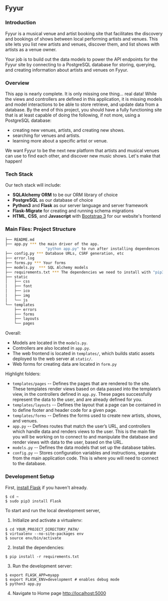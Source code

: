 Fyyur
-----

### Introduction

Fyyur is a musical venue and artist booking site that facilitates the discovery and bookings of shows between local performing artists and venues. This site lets you list new artists and venues, discover them, and list shows with artists as a venue owner.

Your job is to build out the data models to power the API endpoints for the Fyyur site by connecting to a PostgreSQL database for storing, querying, and creating information about artists and venues on Fyyur.

### Overview

This app is nearly complete. It is only missing one thing… real data! While the views and controllers are defined in this application, it is missing models and model interactions to be able to store retrieve, and update data from a database. By the end of this project, you should have a fully functioning site that is at least capable of doing the following, if not more, using a PostgreSQL database:

* creating new venues, artists, and creating new shows.
* searching for venues and artists.
* learning more about a specific artist or venue.

We want Fyyur to be the next new platform that artists and musical venues can use to find each other, and discover new music shows. Let's make that happen!

### Tech Stack

Our tech stack will include:

* **SQLAlchemy ORM** to be our ORM library of choice
* **PostgreSQL** as our database of choice
* **Python3** and **Flask** as our server language and server framework
* **Flask-Migrate** for creating and running schema migrations
* **HTML**, **CSS**, and **Javascript** with [Bootstrap 3](https://getbootstrap.com/docs/3.4/customize/) for our website's frontend

### Main Files: Project Structure

  ```sh
  ├── README.md
  ├── app.py *** the main driver of the app.
                    "python app.py" to run after installing dependences
  ├── config.py *** Database URLs, CSRF generation, etc
  ├── error.log
  ├── forms.py *** Your forms
  ├── models.py  *** SQL Alchemy models
  ├── requirements.txt *** The dependencies we need to install with "pip3 install -r requirements.txt"
  ├── static
  │   ├── css 
  │   ├── font
  │   ├── ico
  │   ├── img
  │   └── js
  └── templates
      ├── errors
      ├── forms
      ├── layouts
      └── pages
  ```

Overall:
* Models are located in the `models.py`.
* Controllers are also located in `app.py`.
* The web frontend is located in `templates/`, which builds static assets deployed to the web server at `static/`.
* Web forms for creating data are located in `form.py`


Highlight folders:
* `templates/pages` -- Defines the pages that are rendered to the site. These templates render views based on data passed into the template’s view, in the controllers defined in `app.py`. These pages successfully represent the data to the user, and are already defined for you.
* `templates/layouts` -- Defines the layout that a page can be contained in to define footer and header code for a given page.
* `templates/forms` -- Defines the forms used to create new artists, shows, and venues.
* `app.py` -- Defines routes that match the user’s URL, and controllers which handle data and renders views to the user. This is the main file you will be working on to connect to and manipulate the database and render views with data to the user, based on the URL.
* `models.py` -- Defines the data models that set up the database tables.
* `config.py` -- Stores configuration variables and instructions, separate from the main application code. This is where you will need to connect to the database.

### Development Setup

First, [install Flask](http://flask.pocoo.org/docs/1.0/installation/#install-flask) if you haven't already.

  ```
  $ cd ~
  $ sudo pip3 install Flask
  ```

To start and run the local development server,

1. Initialize and activate a virtualenv:
  ```
  $ cd YOUR_PROJECT_DIRECTORY_PATH/
  $ virtualenv --no-site-packages env
  $ source env/bin/activate
  ```

2. Install the dependencies:
  ```
  $ pip install -r requirements.txt
  ```

3. Run the development server:
  ```
  $ export FLASK_APP=myapp
  $ export FLASK_ENV=development # enables debug mode
  $ python3 app.py
  ```

4. Navigate to Home page [http://localhost:5000](http://localhost:5000)

